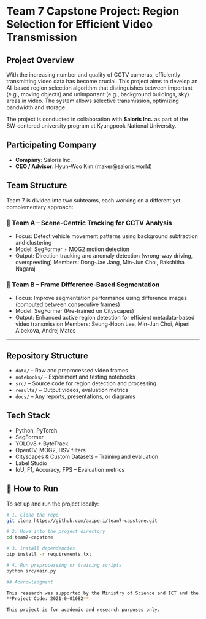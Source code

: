 # Team 7 Capstone Project: Region Selection for Efficient Video Transmission

## Project Overview

With the increasing number and quality of CCTV cameras, efficiently transmitting video data has become crucial. This project aims to develop an AI-based region selection algorithm that distinguishes between important (e.g., moving objects) and unimportant (e.g., background buildings, sky) areas in video. The system allows selective transmission, optimizing bandwidth and storage.

The project is conducted in collaboration with **Saloris Inc.** as part of the SW-centered university program at Kyungpook National University.

## Participating Company
- **Company**: Saloris Inc.
- **CEO / Advisor**: Hyun-Woo Kim (maker@saloris.world)

## Team Structure

Team 7 is divided into two subteams, each working on a different yet complementary approach:

### 🔹 Team A – Scene-Centric Tracking for CCTV Analysis
- Focus: Detect vehicle movement patterns using background subtraction and clustering
- Model: SegFormer + MOG2 motion detection
- Output: Direction tracking and anomaly detection (wrong-way driving, overspeeding)
Members: Dong-Jae Jang, Min-Jun Choi, Rakshitha Nagaraj

### 🔹 Team B – Frame Difference-Based Segmentation
- Focus: Improve segmentation performance using difference images (computed between consecutive frames)
- Model: SegFormer (Pre-trained on Cityscapes)
- Output: Enhanced active region detection for efficient metadata-based video transmission
Members: Seung-Hoon Lee, Min-Jun Choi, Aiperi Aibekova, Andrej Matos

---

## Repository Structure
- `data/` – Raw and preprocessed video frames
- `notebooks/` – Experiment and testing notebooks
- `src/` – Source code for region detection and processing
- `results/` – Output videos, evaluation metrics
- `docs/` – Any reports, presentations, or diagrams

## Tech Stack
- Python, PyTorch
- SegFormer
- YOLOv8 + ByteTrack
- OpenCV, MOG2, HSV filters
- Cityscapes & Custom Datasets – Training and evaluation
- Label Studio
- IoU, F1, Accuracy, FPS – Evaluation metrics

## 🚀 How to Run

To set up and run the project locally:

```bash
# 1. Clone the repo
git clone https://github.com/aaiperi/team7-capstone.git

# 2. Move into the project directory
cd team7-capstone

# 3. Install dependencies
pip install -r requirements.txt

# 4. Run preprocessing or training scripts
python src/main.py

## Acknowledgment

This research was supported by the Ministry of Science and ICT and the Institute for Information & Communications Technology Planning & Evaluation (IITP) as part of the SW-centered university project.  
**Project Code: 2021-0-01082**

This project is for academic and research purposes only.

